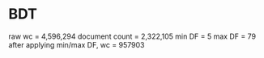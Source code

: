 BDT
===

raw wc = 4,596,294
document count = 2,322,105 
min DF = 5
max DF = 79
after applying min/max DF, wc = 957903 
